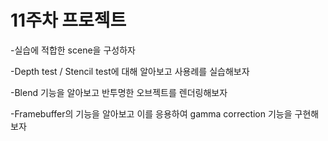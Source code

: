 # 11주차 프로젝트

-실습에 적합한 scene을 구성하자

-Depth test / Stencil test에 대해 알아보고 사용례를 실습해보자

-Blend 기능을 알아보고 반투명한 오브젝트를 렌더링해보자

-Framebuffer의 기능을 알아보고 이를 응용하여 gamma correction 기능을 구현해보자
